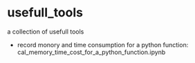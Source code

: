 # usefull_tools
a collection of usefull tools

* record monory and time consumption for a python function: cal_memory_time_cost_for_a_python_function.ipynb
